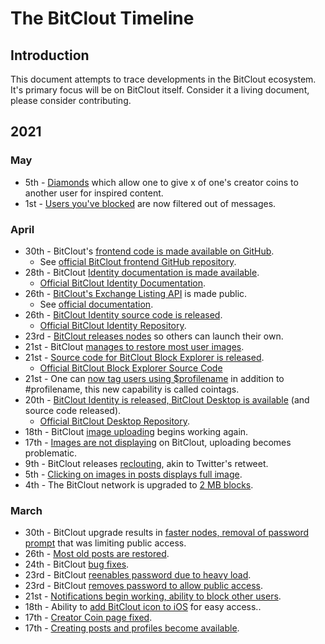 # The BitClout Timeline

## Introduction
This document attempts to trace developments in the BitClout ecosystem. It's primary focus will be on BitClout itself. Consider it a living document, please consider contributing.

## 2021

### May
- 5th - [Diamonds](https://bitclout.com/posts/21f9c1e3e570ad2ab8f509bd95ef50d13a05f6c53d752028ac90ea0afa1e10f6) which allow one to give x of one's creator coins to another user for inspired content.
- 1st - [Users you've blocked](https://bitclout.com/posts/f879f8e0035df8d1b543cf290366e82cf7086eb124bd09647c4fa3276ac73683) are now filtered out of messages.

### April
- 30th - BitClout's [frontend code is made available on GitHub](https://bitclout.com/posts/5834f3e42830212001b73ef3ad96fea4354a91130b3c56d6a688c4d3bb5a1198).
  - See [official BitClout frontend GitHub repository](https://github.com/bitclout/frontend).
- 28th - BitClout [Identity documentation is made available](https://bitclout.com/posts/ccb1a67c24eafd8def5ab9620b51d5c5dff0067e8e10e6024df6722cc28cdecd).
  - [Official BitClout Identity Documentation](https://docs.bitclout.com/devs/identity-api).
- 26th - [BitClout's Exchange Listing API](https://bitclout.com/posts/af526c43f6787bf4b961402b6b9f757e2fe7401b05d1bf4c5a25c3d8fbf2d0c9) is made public.
  - See [official documentation](https://docs.bitclout.com/devs/exchange-listing-api).  
- 26th - [BitClout Identity source code is released](https://bitclout.com/posts/738eb44b00f85d941e97f3d5cc6fa8518ce535f160a68a0f374dac685a46a288).
   - [Official BitClout Identity Repository](https://github.com/bitclout/identity).
- 23rd - [BitClout releases nodes](https://bitclout.com/posts/a49d97f48b3e61e77e903c215657ba6e4270742449191de89025147ddf1069bf) so others can launch their own.
- 21st - BitClout [manages to restore most user images](https://bitclout.com/posts/697b72701ecf299eee9592727ab10b58b1ef099fa931ed35ff0b06001ac96440).
- 21st - [Source code for BitClout Block Explorer is released](https://bitclout.com/posts/c3594ec47d575a38451663bb51b0985d5f8a9ae285ed7be10556db9905a75cda).
  - [Official BitClout Block Explorer Source Code](https://github.com/bitclout/explorer)
- 21st - One can [now tag users using $profilename](https://bitclout.com/posts/9699b48fb413eba125dd5675e3b01359e5847c231097d6502c0a2a4751800da0) in addition to #profilename, this new capability is called cointags.
- 20th - [BitClout Identity is released, BitClout Desktop is available](https://bitclout.com/posts/f3c3518fa771fd05d5f22ef5734064778e0d5faca14dffc406a393bb17ea33ae) (and source code released).
  - [Official BitClout Desktop Repository](https://github.com/bitclout/desktop).
- 18th - BitClout [image uploading](https://bitclout.com/posts/cbdda460a2c20a31f51d902861433136c505e4ec002161e2ba32ef58d7db7da9) begins working again.
- 17th - [Images are not displaying](https://bitclout.com/posts/cbeb6fffb0b7436ba155eeef7fba9d7c433b8afec3eab891c15f0a5e14315822) on BitClout, uploading becomes problematic.
- 9th - BitClout releases [reclouting](https://bitclout.com/posts/b1cf68f5eb829f8c6c42abe009f315ee921d46c91cc6bd3b9cab9dc4851addc1), akin to Twitter's retweet.
- 5th - [Clicking on images in posts displays full image](https://bitclout.com/posts/970a46f120b552774c3d28b8070d04280c0f9073edb624e2e429e3005ca58bc5).
- 4th - The BitClout network is upgraded to [2 MB blocks](https://bitclout.com/posts/cbde15fd351d8cb6bed7638b7c687ef2d100bd2ea985f57401f9cb10194799a7).

### March
- 30th - BitClout upgrade results in [faster nodes, removal of password prompt](https://bitclout.com/posts/3780d87fa76e3825aa7cfb60ab0dbeea88127c7790a86ec58ceec8428aff663b) that was limiting public access.
- 26th - [Most old posts are restored](https://bitclout.com/posts/bc7ad2eb7cb5839733bf8fa9c010e11a98233cbc8b0986a3c3c59e14a543f6ab).
- 24th - BitClout [bug fixes](https://bitclout.com/posts/3fb28568e15ca76ad25022a6fe615593076a979311b153b6dfd2e18d17a47f23).
- 23rd - BitClout [reenables password due to heavy load](https://bitclout.com/posts/5ad3c5d20560bd5f8615bbf39c3079acbd1309b6d5bdb160b549a1ce971a0c99).
- 23rd - BitClout [removes password to allow public access](https://bitclout.com/posts/a7d7812e6ee73f79aa11ff76622d1d71f2367dce1a4c96cd8552f04ed4f8b3aa).
- 21st - [Notifications begin working, ability to block other users](https://bitclout.com/posts/4f61aaafd26a8f1e6676e29885237a665e7514f4f24dfbf3e7e3d04c321296f5).
- 18th - Ability to [add BitClout icon to iOS](https://bitclout.com/posts/34643adef17376550be94515b438bc926dcd52a2bbb89710d17756ddc8557e08) for easy access..
- 17th - [Creator Coin page fixed](https://bitclout.com/posts/e4aa1bfb0e0b95af87a6a4e0ea7b652a7fd1b08a6aec278b917ffb1b68df2c09).
- 17th - [Creating posts and profiles become available](https://bitclout.com/posts/7decdee960725bf14326b77b9918145aec6bc32df42451cf937a828cfef01c61).
